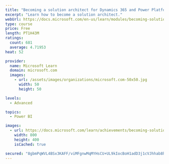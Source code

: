 ```yaml
---
title: "Becoming a solution architect for Dynamics 365 and Power Platform"
excerpt: "Learn how to become a solution architect."
webUrl: https://docs.microsoft.com/en-us/learn/modules/becoming-solution-architect/
type: course
price: Free
length: PT1H43M
ratings:
  count: 681
  average: 4.71953
heat: 52

provider:
  name: Microsoft Learn
  domain: microsoft.com
  images:
    - url: /assets/images/organizations/microsoft.com-50x50.jpg
      width: 50
      height: 50

levels:
  - Advanced

topics:
  - Power BI

images:
  - url: https://docs.microsoft.com/learn/achievements/becoming-solution-architect-social.png
    width: 800
    height: 400
    isCached: true

secured: "8gbmPqWVL4BSx3KAFF/viMFgnwMqMYHsCU+UL9kIocBoH1adD3j1cVJhhab8hBDcLn1y60xIB4fSKNFv7Oerd3rAsCZQTVvVcU84JSrfY2IqwghvYIv+pdkEbbhVWxBJ798bI7CwjOtDjTkbgMOUQt2LBQTBF47qT01SptvvFgbuPFkbNzYieedLeIld3MQc0g6dlKYLIc04TClrGYJnVkE0BTlqr9F6Uq+vyeGJxyZF/4qYs3FimA1+KNDgOly00Mb/cyND7B31Yn+1WHYZAHj1hrE9hdnjRah2CNZBJF6zQX08jf3OTi9BhGwOT8FQF+/Fq1TWPQTx+rQ4aj0ZNjMcu86ZP1++mv/ZAE7iqmkYj4DrcduMCwR5BFaZUbmVhyoHJpnHAHVCOMRhRGk87Q52zbuKaSw0Tt9M9erI2ss=;F2mufm6oBiG622KuAG/NTQ=="
---
```


